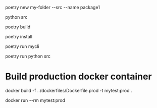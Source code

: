 poetry new my-folder --src --name package1

python src

poetry build

poetry install

poetry run mycli

poetry run python src

# Build production docker container
docker build -f ../dockerfiles/Dockerfile.prod -t mytest:prod .

docker run --rm mytest:prod
